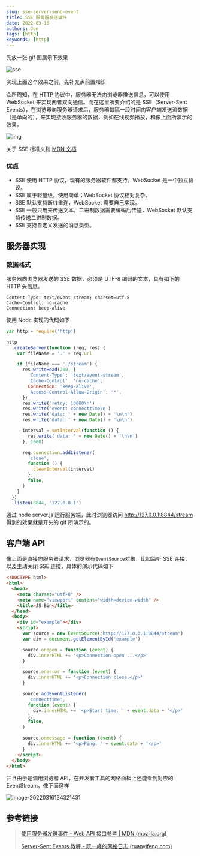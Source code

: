 ```yaml
---
slug: sse-server-send-event
title: SSE 服务器发送事件
date: 2022-03-16
authors: Jon
tags: [http]
keywords: [http]
---
```


<!-- truncate -->

先放一张 gif 图展示下效果

![sse](https://img.jonoop.com/sse.gif)

实现上面这个效果之前，先补充点前置知识

众所周知，在 HTTP 协议中，服务器无法向浏览器推送信息，可以使用 WebSocket 来实现两者双向通信。而在这里所要介绍的是 SSE（Server-Sent Events），在浏览器向服务器请求后，服务器每隔一段时间向客户端发送流数据（是单向的），来实现接收服务器的数据，例如在线视频播放，和像上面所演示的效果。

![img](https://www.ruanyifeng.com/blogimg/asset/2017/bg2017052702.jpg)

关于 SSE 标准文档 [MDN 文档](https://developer.mozilla.org/en-US/docs/Web/API/Server-sent_events/Using_server-sent_events)

### 优点

- SSE 使用 HTTP 协议，现有的服务器软件都支持。WebSocket 是一个独立协议。
- SSE 属于轻量级，使用简单；WebSocket 协议相对复杂。
- SSE 默认支持断线重连，WebSocket 需要自己实现。
- SSE 一般只用来传送文本，二进制数据需要编码后传送，WebSocket 默认支持传送二进制数据。
- SSE 支持自定义发送的消息类型。

## 服务器实现

### 数据格式

服务器向浏览器发送的 SSE 数据，必须是 UTF-8 编码的文本，具有如下的 HTTP 头信息。

```http
Content-Type: text/event-stream; charset=utf-8
Cache-Control: no-cache
Connection: keep-alive
```

使用 Node 实现的代码如下

```javascript
var http = require('http')

http
  .createServer(function (req, res) {
    var fileName = '.' + req.url

    if (fileName === './stream') {
      res.writeHead(200, {
        'Content-Type': 'text/event-stream',
        'Cache-Control': 'no-cache',
        Connection: 'keep-alive',
        'Access-Control-Allow-Origin': '*',
      })
      res.write('retry: 10000\n')
      res.write('event: connecttime\n')
      res.write('data: ' + new Date() + '\n\n')
      res.write('data: ' + new Date() + '\n\n')

      interval = setInterval(function () {
        res.write('data: ' + new Date() + '\n\n')
      }, 1000)

      req.connection.addListener(
        'close',
        function () {
          clearInterval(interval)
        },
        false,
      )
    }
  })
  .listen(8844, '127.0.0.1')
```

通过 node server.js 运行服务端，此时浏览器访问 http://127.0.0.1:8844/stream 得到的效果就是开头的 gif 所演示的。

## 客户端 API

像上面是直接向服务器请求，浏览器有`EventSource`对象，比如监听 SSE 连接，以及主动关闭 SSE 连接，具体的演示代码如下

```html
<!DOCTYPE html>
<html>
  <head>
    <meta charset="utf-8" />
    <meta name="viewport" content="width=device-width" />
    <title>JS Bin</title>
  </head>
  <body>
    <div id="example"></div>
    <script>
      var source = new EventSource('http://127.0.0.1:8844/stream')
      var div = document.getElementById('example')

      source.onopen = function (event) {
        div.innerHTML += '<p>Connection open ...</p>'
      }

      source.onerror = function (event) {
        div.innerHTML += '<p>Connection close.</p>'
      }

      source.addEventListener(
        'connecttime',
        function (event) {
          div.innerHTML += '<p>Start time: ' + event.data + '</p>'
        },
        false,
      )

      source.onmessage = function (event) {
        div.innerHTML += '<p>Ping: ' + event.data + '</p>'
      }
    </script>
  </body>
</html>
```

并且由于是调用浏览器 API，在开发者工具的网络面板上还能看到对应的 EventStream，像下面这样

![image-20220316134321431](https://img.jonoop.com/image-20220316134321431.png)

## 参考链接

> [使用服务器发送事件 - Web API 接口参考 | MDN (mozilla.org)](https://developer.mozilla.org/zh-CN/docs/Web/API/Server-sent_events/Using_server-sent_events)
>
> [Server-Sent Events 教程 - 阮一峰的网络日志 (ruanyifeng.com)](https://www.ruanyifeng.com/blog/2017/05/server-sent_events.html)
